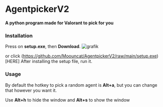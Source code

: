# AgentpickerV2
**A python program made for Valorant to pick for you**

### Installation

Press on **setup.exe**, then **Download**.
![grafik](https://user-images.githubusercontent.com/77505322/158413200-6304ef44-71db-443c-8852-4e64a560c67f.png)

or click (https://github.com/Moouncat/AgentpickerV2/raw/main/setup.exe)[HERE]
After installing the setup file, run it.

### Usage
By default the hotkey to pick a random agent is **Alt+a**, but you can change that however you want it.

Use **Alt+h** to hide the window and **Alt+s** to show the window
